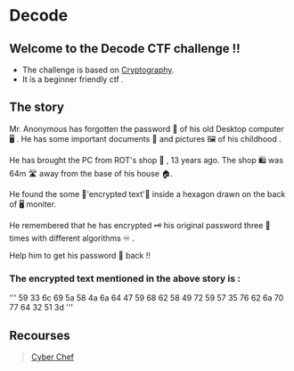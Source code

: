 # Decode

## Welcome to the Decode CTF challenge !!

* The challenge is based on [Cryptography](https://en.wikipedia.org/wiki/Cryptography).
* It is a beginner friendly ctf .

## The story

Mr. Anonymous has forgotten the password 🔑 of his old Desktop computer 🖥️ .
He has some important documents 📂 and pictures 🖼️ of his childhood .

He has brought the PC from ROT's shop 🛒 , 13 years ago.
The shop 🛍️ was 64m 🛣️ away from the base of his house 🏠.

He found the some 📜'encrypted text'📜 inside a hexagon drawn on the back of 🖥️ moniter.  

He remembered that he has encrypted 🗝️ his original password three 💬 times with different algorithms ♾️ .

Help him to get his password 🔑 back !! 

### The encrypted text mentioned in the above story is :
'''
59 33 6c 69 5a 58 4a 6a 64 47 59 68 62 58 49 72 59 57 35 76 62 6a 70 77 64 32 51 3d
'''

## Recourses

> [Cyber Chef](http://icyberchef.com/)





